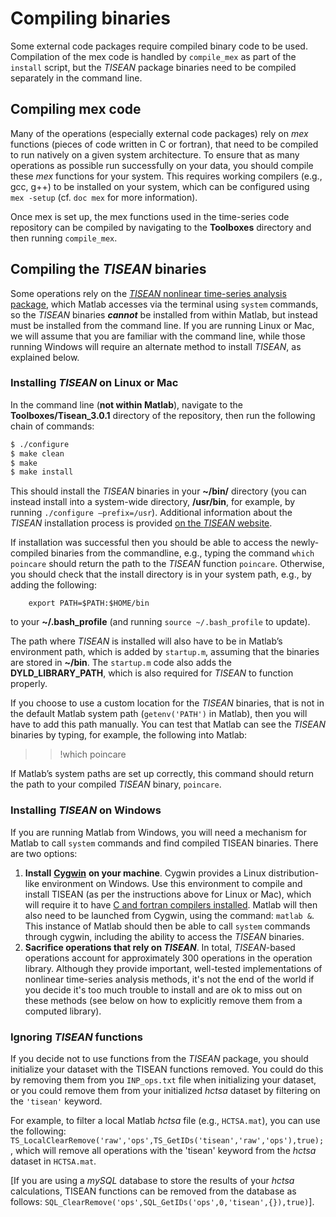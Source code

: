 # Compiling binaries

Some external code packages require compiled binary code to be used. Compilation of the mex code is handled by `compile_mex` as part of the `install` script, but the _TISEAN_ package binaries need to be compiled separately in the command line.

## Compiling mex code

Many of the operations (especially external code packages) rely on _mex_ functions (pieces of code written in C or fortran), that need to be compiled to run natively on a given system architecture. To ensure that as many operations as possible run successfully on your data, you should compile these _mex_ functions for your system. This requires working compilers (e.g., gcc, g++) to be installed on your system, which can be configured using `mex -setup` (cf. `doc mex` for more information).

Once mex is set up, the mex functions used in the time-series code repository can be compiled by navigating to the **Toolboxes** directory and then running `compile_mex`.

## Compiling the _TISEAN_ binaries

Some operations rely on the [_TISEAN_ nonlinear time-series analysis package](http://www.mpipks-dresden.mpg.de/~tisean/Tisean_3.0.1/index.html), which Matlab accesses via the terminal using `system` commands, so the _TISEAN_ binaries _**cannot**_ be installed from within Matlab, but instead must be installed from the command line. If you are running Linux or Mac, we will assume that you are familiar with the command line, while those running Windows will require an alternate method to install _TISEAN_, as explained below.

### Installing _TISEAN_ on Linux or Mac

In the command line (**not within Matlab**), navigate to the **Toolboxes/Tisean\_3.0.1** directory of the repository, then run the following chain of commands:

```bash
$ ./configure
$ make clean
$ make
$ make install
```

This should install the _TISEAN_ binaries in your **\~/bin/** directory (you can instead install into a system-wide directory, **/usr/bin**, for example, by running `./configure –prefix=/usr`). Additional information about the _TISEAN_ installation process is provided [on the _TISEAN_ website](http://www.mpipks-dresden.mpg.de/~tisean/Tisean_3.0.1/index.html).

If installation was successful then you should be able to access the newly-compiled binaries from the commandline, e.g., typing the command `which poincare` should return the path to the _TISEAN_ function `poincare`. Otherwise, you should check that the install directory is in your system path, e.g., by adding the following:

```
    export PATH=$PATH:$HOME/bin
```

to your **\~/.bash\_profile** (and running `source ~/.bash_profile` to update).

The path where _TISEAN_ is installed will also have to be in Matlab’s environment path, which is added by `startup.m`, assuming that the binaries are stored in **\~/bin**. The `startup.m` code also adds the **DYLD\_LIBRARY\_PATH**, which is also required for _TISEAN_ to function properly.

If you choose to use a custom location for the _TISEAN_ binaries, that is not in the default Matlab system path (`getenv('PATH')` in Matlab), then you will have to add this path manually. You can test that Matlab can see the _TISEAN_ binaries by typing, for example, the following into Matlab:

> > !which poincare

If Matlab’s system paths are set up correctly, this command should return the path to your compiled _TISEAN_ binary, `poincare`.

### Installing _TISEAN_ on Windows

If you are running Matlab from Windows, you will need a mechanism for Matlab to call `system` commands and find compiled TISEAN binaries. There are two options:

1. **Install** [**Cygwin**](http://www.cygwin.com) **on your machine**. Cygwin provides a Linux distribution-like environment on Windows. Use this environment to compile and install TISEAN (as per the instructions above for Linux or Mac), which will require it to have [C and fortran compilers installed](http://preshing.com/20141108/how-to-install-the-latest-gcc-on-windows/). Matlab will then also need to be launched from Cygwin, using the command: `matlab &`. This instance of Matlab should then be able to call `system` commands through cygwin, including the ability to access the _TISEAN_ binaries.
2. **Sacrifice operations that rely on&#x20;**_**TISEAN**_. In total, _TISEAN_-based operations account for approximately 300 operations in the operation library. Although they provide important, well-tested implementations of nonlinear time-series analysis methods, it's not the end of the world if you decide it's too much trouble to install and are ok to miss out on these methods (see below on how to explicitly remove them from a computed library).

### Ignoring _TISEAN_ functions

If you decide not to use functions from the _TISEAN_ package, you should initialize your dataset with the TISEAN functions removed. You could do this by removing them from you `INP_ops.txt` file when initializing your dataset, or you could remove them from your initialized _hctsa_ dataset by filtering on the `'tisean'` keyword.

For example, to filter a local Matlab _hctsa_ file (e.g., `HCTSA.mat`), you can use the following: `TS_LocalClearRemove('raw','ops',TS_GetIDs('tisean','raw','ops'),true);`, which will remove all operations with the 'tisean' keyword from the _hctsa_ dataset in `HCTSA.mat`.

\[If you are using a _mySQL_ database to store the results of your _hctsa_ calculations, TISEAN functions can be removed from the database as follows: `SQL_ClearRemove('ops',SQL_GetIDs('ops',0,'tisean',{}),true)`].
